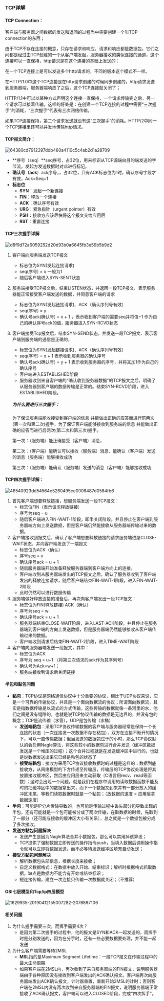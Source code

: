 ### TCP详解

#### TCP Connection：

客户端与服务器之间数据的发送和返回的过程当中需要创建一个叫TCP connection的东西；

由于TCP不存在连接的概念，只存在请求和响应，请求和响应都是数据包，它们之间都是经过由TCP创建的一个从客户端发起，服务器接收的类似连接的通道，这个连接可以一直保持，http请求是在这个连接的基础上发送的；

在一个TCP连接上是可以发送多个http请求的，不同的版本这个模式不一样。

在HTTP/1.0中这个TCP连接是在http请求创建的时候同步创建的，http请求发送到服务器端，服务器端响应了之后，这个TCP连接就关闭了；

HTTP/1.1中可以以某种方式声明这个连接一直保持，一个请求传输完之后，另一个请求可以接着传输。这样的好处是：在创建一个TCP连接的过程中需要“三次握手”的消耗，“三次握手”代表有三次网络传输。

如果TCP连接保持，第二个请求发送就没有这“三次握手”的消耗。HTTP/2中同一个TCP连接里还可以并发地传输http请求。

#### TCP报文简介：

![64380cd7912397ddb480a4110c5c4ab2d1a28709](../image\64380cd7912397ddb480a4110c5c4ab2d1a28709.jpeg)

- **序号（seq）**seq序号，占32位，用来标识从TCP源端向目的端发送的字节流，发起方发送数据时对此进行标记。
- **确认号（ack**）ack序号，，占32位，只有ACK标志位为1时，确认序号字段才有效，Ack=Seq+1
- **标志位**
  - **SYN**：发起一个新连接
  - **FIN**：释放一个连接
  - **ACK**：确认序号有效
  - **URG**：紧急指针（urgent pointer）有效
  - **PSH**：接收方应该尽快将这个报文交给应用层
  - **RST**：重置连接

#### TCP三次握手详解



![d8f9d72a6059252d20d93b0a6645fb3e59b5b9d2](../image\d8f9d72a6059252d20d93b0a6645fb3e59b5b9d2.jpeg)

1. 客户端向服务端发送TCP报文

   - 标志位为SYN(发起连接请求)
   - seq(序号) = x  一般为1
   - 随后客户端进入SYN-SENT状态

2. 服务端接受TCP报文后，结束LISTEN状态，并返回一段TCP报文、表示服务器能正常接受客户端发送的数据，并同意客户端的请求

   - 标志位为SYN(发起链接请求)、ACK（确认序列号有效）  
   - seq(序号) = y
   - 确认号ack(确认号) = x + 1 ，表示收到客户端的需要seq并将值+1 作为自己的确认序号ack的值，服务器进入SYN-RCVD状态

3. 客户端接受Tcp报文后，结束SYN-SEND状态，并发送一段TCP报文、表示客户端到服务端的通信是正确的，

   - 标志位为SYN(发起链接请求)、ACK（确认序列号有效）
   - seq(序号) = x + 1 表示收到服务器的确认序号
   -  确认号ack(确认号) = y + 1  表示收到服务器的序号，并将其加1作为自己的确认序号
   - 客户端进入ESTABLISHED阶段
   - 服务器收到来自客户端的“确认收到服务器数据”的TCP报文之后，明确了从服务器到客户端的数据传输是正常的。结束SYN-RCVD阶段，进入ESTABLISHED阶段。

   ##### 为什么要进行三次握手：

   为了保证服务端能收接受到客户端的信息 并能做出正确的应答而进行前两次(第一次和第二次)握手，为了保证客户端能够接收到服务端的信息 并能做出正确的应答而进行后两次(第二次和第三次)握手。

   第一次：（服务端）能正确接受（客户端）消息，

   第二次：（客户端）能确认可以接收（服务端）消息、能确认（客户端）发送的消息（服务端）能够接收成功

   第三次：（服务端）能确认（服务端）发送的消息（客户端）能够接收成功

#### TCP四次握手详解：



![48540923dd54564e5260495ce0006487d0584fb6](../image\48540923dd54564e5260495ce0006487d0584fb6.jpeg)

1. 首先客户端想要释放链接，想服务端发送一段TCP报文：
   - 标志位FIN（表示请求释放链接）
   - 序号为seq = u
   - 随后客户端进入FIN-WAIT-1阶段，即半关闭阶段。并且停止在客户端到服务器端方向上发送数据，但是客户端仍然能接收从服务器端传输过来的数据。
2. 客户端接收到报文后，确认了客户端想要释放链接的请求服务端进屋CLOSE-WAIT状态，并向客户端发送了一端报文
   - 标志位为ACK（确认）
   - 序号seq = v
   - 确认序号ack = u + 1
   - 随后服务器端开始准备释放服务器端到客户端方向上的连接。
   - 客户端收到从服务器端发出的TCP报文之后，确认了服务器收到了客户端发出的释放连接请求，随后客户端结束FIN-WAIT-1阶段，进入FIN-WAIT-2阶段
   - 此时仍然可以进行数据传输
3. 服务端做好释放连接的准备后，再次向客户端发出一段TCP报文：
   - 标志位为FIN(释放链接) ACK（确认）
   - 序号为seq = w
   - 确认序号ack = u + 1
   - 服务器端结束CLOSE-WAIT阶段，进入LAST-ACK阶段。并且停止在服务器端到客户端的方向上发送数据，但是服务器端仍然能够接收从客户端传输过来的数据。
   - 客户端收到请求后结束FIN-WAIT-2阶段，进入TIME-WAIT阶段
4. 客户端向服务器端发送一段报文，其中：
   - 标志位为ACK
   - 序号为 seq = u+1 （将第三次请求的ack作为其序列号）
   - 确认号为Ack=w+1；
   - 服务端接收到请求后关闭链接

#### 半包和黏包问题

- **黏包**：TCP协议是网络通信协议中十分重要的协议，相比于UDP协议来说，它是一个可靠的传输协议，并且是一个面向数据流的协议；所谓面向数据流，其实是指数据传输是以流式的方式传输，这些传输的数据就像一条河里的水，他们之间是没有缝隙的，也就是说TCP协议传输的数据是无边界的，并没有包的概念；TCP是流传输（水管），UDP是包传输（水桶）
  - **发送端黏包**：采用TCP协议传输数据的客户端与服务器经常是保持一个长连接的状态（一次连接发一次数据不存在粘包），双方在连接不断开的情况下，可以一直传输数据；但当发送的数据包过于的小时，那么TCP协议默认的会启用Nagle算法，将这些较小的数据包进行合并发送（缓冲区数据发送是一个堆压的过程）；这个合并过程就是在发送缓冲区中进行的，也就是说数据发送出来它已经是粘包的状态了
  - **接受端黏包**：接收方采用TCP协议接收数据时的过程是这样的：数据到底接收方，从网络模型的下方传递至传输层，传输层的TCP协议处理是将其放置接收缓冲区，然后由应用层来主动获取（C语言用recv、read等函数）；这时会出现一个问题，就是我们在程序中调用的读取数据函数不能及时的把缓冲区中的数据拿出来，而下一个数据又到来并有一部分放入的缓冲区末尾，等我们读取数据时就是一个粘包；（放数据的速度 > 应用层拿数据速度）
- **半包**：可能是IP分片传输导致的，也可能是传输过程中丢失部分包导致出现的半包，还有可能就是一个包可能被分成了两次传输，在取数据的时候，先取到了一部分（还可能与接收的缓冲区大小有关系），总之就是一个数据包被分成了多次接收。
- **发送方黏包问题解决**
  - 发送产生是因为Nagle算法合并小数据包，那么可以禁用掉该算法；
  - TCP提供了强制数据立即传送的操作指令push，当填入数据后调用操作指令就可以立即将数据发送，而不必等待发送缓冲区填充自动发送；
- **接受方黏包问题解决**
  - 解析数据包头部信息，根据长度来接收；
  - 自定义数据格式：在数据中放入开始、结束标识；解析时根据格式抓取数据，缺点是数据内不能含有开始或结束标识；
  - 短连接传输，建立一次连接只传输一次数据就关闭；（不推荐）

#### OSI七层模型和Tcp/ip四层模型

![1629935-20190412155007282-2076867106](../\image\1629935-20190412155007282-2076867106.png)

#### 相关问题

1. 为什么握手需要三次，而挥手需要4次？
   - 是因为第二次握手的过程中，他的报文是SYN和ACK一起发送的，而挥手时是分别发送的，因为在分手时，还有一些必要数据要处理，并不能一起发送
2. 为什么客户端需要等待2MSL
   - **MSL**指的是Maximum Segment Lifetime：一段TCP报文在传输过程中的最大生命周期
   - 如果客户端在2MSL内，再次收到了来自服务器端的FIN报文，说明服务器端由于各种原因没有接收到客户端发出的ACK确认报文。客户端再次向服务器端发出ACK确认报文，计时器重置，重新开始2MSL的计时；否则客户端在2MSL内没有再次收到来自服务器端的FIN报文，说明服务器端正常接收了ACK确认报文，客户端可以进入CLOSED阶段，完成“四次挥手”。







